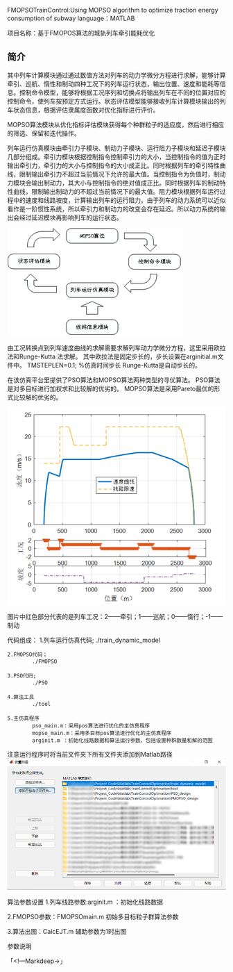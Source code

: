 FMOPSOTrainControl:Using MOPSO algorithm to optimize traction energy consumption of subway
language：MATLAB


项目名称：基于FMOPOS算法的城轨列车牵引能耗优化

## 简介
其中列车计算模块通过通过数值方法对列车的动力学微分方程进行求解，能够计算牵引、巡航、惰性和制动四种工况下的列车运行状态，输出位置、速度和能耗等信息。控制命令模型，能够将根据工况序列和切换点将输出列车在不同的位置对应的控制命令，使列车按预定方式运行。状态评估模型能够接收列车计算模块输出的列车状态信息，根据评估隶属度函数对优化指标进行评价。

MOPSO算法模块从优化指标评估模块获得每个种群粒子的适应度，然后进行相应的筛选、保留和迭代操作。

列车运行仿真模块由牵引力子模块、制动力子模块、运行阻力子模块和延迟子模块几部分组成。牵引力模块根据控制指令控制牵引力的大小，当控制指令的值为正时输出牵引力，牵引力的大小与控制指令的大小成正比。同时根据列车的牵引特性曲线，限制输出牵引力不超过当前情况下允许的最大值。当控制指令为负值时，制动力模块会输出制动力，其大小与控制指令的绝对值成正比。同时根据列车的制动特性曲线，限制输出制动力的不超过当前情况下的最大值。阻力模块根据列车运行过程中的速度和线路坡度，计算输出列车的运行阻力。由于列车的动力系统可以近似看作是一阶惯性系统，所以牵引力和制动力的改变会存在延迟。所以动力系统的输出会经过延迟模块再影响列车的运行状态。

![代码结构](./code_structure.png)

由工况转换点到列车速度曲线的求解需要求解列车动力学微分方程，这里采用欧拉法和Runge-Kutta 法求解。
其中欧拉法是固定步长的，步长设置在arginitial.m文件中。
                   TMSTEPLEN=0.1;                  %仿真时间步长
Runge-Kutta是自动步长的。

在该仿真平台里提供了PSO算法和MOPSO算法两种类型的寻优算法。
PSO算法是对多目标进行加权求和比较解的优劣的。
MOPSO算法是采用Pareto最优的形式比较解的优劣的。


![优化结果示意图](./限速优化结果.png)

图片中红色部分代表的是列车工况：2——牵引；1——巡航；0——惰行；-1——制动

代码组成：
	1.列车运行仿真代码; 
			./train_dynamic_model
			

	2.FMOPSO代码；
			./FMOPSO

	3.PSO代码;
			./PSO	

	4.算法工具
			./tool

	5.主仿真程序
			pso_main.m：采用pos算法进行优化的主仿真程序
			mopso_main.m：采用多目标pos算法进行优化的主仿真程序
			arginit.m ：初始化线路数据和算法运行参数，包括设置种群数量和解的范围
	
注意运行程序时将当前文件夹下所有文件夹添加到Matlab路径
![设置matlab路径](./2022-04-10_165920.png)
	



算法参数设置
1.列车线路参数:arginit.m ：初始化线路数据

2.FMOPSO参数：FMOPSOmain.m 初始多目标粒子群算法参数

3.算法出图：CalcEJT.m 辅助参数为1时出图




参数说明






「<!—Markdeep→」




